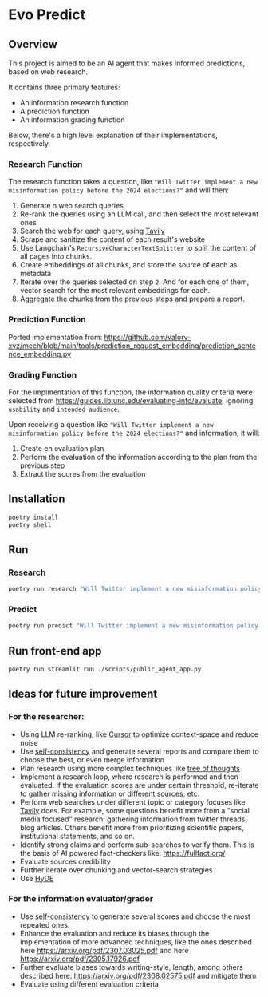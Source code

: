 # Evo Predict

## Overview

This project is aimed to be an AI agent that makes informed predictions, based on web research.

It contains three primary features:

- An information research function
- A prediction function
- An information grading function

Below, there's a high level explanation of their implementations, respectively.

### Research Function

The research function takes a question, like `"Will Twitter implement a new misinformation policy before the 2024 elections?"` and will then:

1. Generate n web search queries
2. Re-rank the queries using an LLM call, and then select the most relevant ones
3. Search the web for each query, using [Tavily](https://tavily.com/)
4. Scrape and sanitize the content of each result's website
5. Use Langchain's `RecursiveCharacterTextSplitter` to split the content of all pages into chunks.
6. Create embeddings of all chunks, and store the source of each as metadata
7. Iterate over the queries selected on step `2`. And for each one of them, vector search for the most relevant embeddings for each.
8. Aggregate the chunks from the previous steps and prepare a report.

### Prediction Function

Ported implementation from: https://github.com/valory-xyz/mech/blob/main/tools/prediction_request_embedding/prediction_sentence_embedding.py


### Grading Function

For the implmentation of this function, the information quality criteria were selected from https://guides.lib.unc.edu/evaluating-info/evaluate, ignoring `usability` and `intended audience`.

Upon receiving a question like `"Will Twitter implement a new misinformation policy before the 2024 elections?"` and information, it will:

1. Create en evaluation plan
2. Perform the evaluation of the information according to the plan from the previous step
3. Extract the scores from the evaluation


## Installation

```bash
poetry install
poetry shell
```

## Run

### Research


```bash
poetry run research "Will Twitter implement a new misinformation policy before the 2024 elections?"
```

### Predict

```bash
poetry run predict "Will Twitter implement a new misinformation policy before the 2024 elections?"
```

## Run front-end app

```bash
poetry run streamlit run ./scripts/public_agent_app.py
```

## Ideas for future improvement

### For the researcher:

- Using LLM re-ranking, like [Cursor](https://twitter.com/amanrsanger/status/1732145826963828997?s=03) to optimize context-space and reduce noise
- Use [self-consistency](https://www.promptingguide.ai/techniques/consistency) and generate several reports and compare them to choose the best, or even merge information
- Plan research using more complex techniques like [tree of thoughts](https://arxiv.org/abs/2305.10601)
- Implement a research loop, where research is performed and then evaluated. If the evaluation scores are under certain threshold, re-iterate to gather missing information or different sources, etc.
- Perform web searches under different topic or category focuses like [Tavily](https://app.tavily.com/home) does. For example, some questions benefit more from a "social media focused" research: gathering information from twitter threads, blog articles. Others benefit more from prioritizing scientific papers, institutional statements, and so on.
- Identify strong claims and perform sub-searches to verify them. This is the basis of AI powered fact-checkers like: https://fullfact.org/
- Evaluate sources credibility
- Further iterate over chunking and vector-search strategies
- Use [HyDE](https://medium.com/@juanc.olamendy/revolutionizing-retrieval-the-mastering-hypothetical-document-embeddings-hyde-b1fc06b9a6cc)

### For the information evaluator/grader

- Use [self-consistency](https://www.promptingguide.ai/techniques/consistency) to generate several scores and choose the most repeated ones.
- Enhance the evaluation and reduce its biases through the implementation of more advanced techniques, like the ones described here https://arxiv.org/pdf/2307.03025.pdf and here https://arxiv.org/pdf/2305.17926.pdf
- Further evaluate biases towards writing-style, length, among others described here: https://arxiv.org/pdf/2308.02575.pdf and mitigate them
- Evaluate using different evaluation criteria